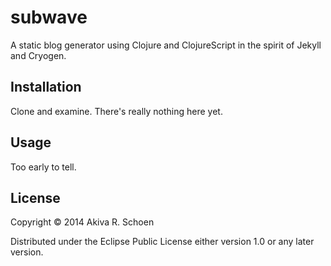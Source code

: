 # subwave

A static blog generator using Clojure and ClojureScript in the spirit of Jekyll and Cryogen.

## Installation

Clone and examine. There's really nothing here yet.

## Usage

Too early to tell.

## License

Copyright © 2014 Akiva R. Schoen

Distributed under the Eclipse Public License either version 1.0 or
any later version.
